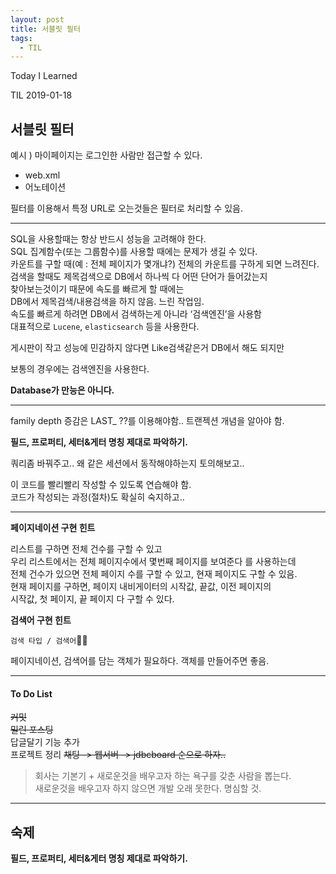 ```yaml
---
layout: post
title: 서블릿 필터
tags:
  - TIL
---
```

Today I Learned

TIL 2019-01-18

## 서블릿 필터

예시 ) 마이페이지는 로그인한 사람만 접근할 수 있다.

* web.xml
* 어노테이션

필터를 이용해서 특정 URL로 오는것들은 필터로 처리할 수 있음.

---

SQL을 사용할때는 항상 반드시 성능을 고려해야 한다.  
SQL 집계함수(또는 그룹함수)를 사용할 때에는 문제가 생길 수 있다.  
카운트를 구할 때(예 : 전체 페이지가 몇개냐?) 전체의 카운트를 구하게 되면 느려진다.   
검색을 할때도 제목검색으로 DB에서 하나씩 다 어떤 단어가 들어갔는지  
찾아보는것이기 때문에 속도를 빠르게 할 때에는  
DB에서 제목검색/내용검색을 하지 않음. 느린 작업임.  
속도를 빠르게 하려면 DB에서 검색하는게 아니라 ‘검색엔진’을 사용함  
대표적으로 `Lucene`, `elasticsearch` 등을 사용한다.

게시판이 작고 성능에 민감하지 않다면 Like검색같은거 DB에서 해도 되지만 

보통의 경우에는 검색엔진을 사용한다. 

**Database가 만능은 아니다.**

---
family depth 증감은 LAST_ ??를 이용해야함.. 트랜젝션 개념을 알아야 함.  

**필드, 프로퍼티, 세터&게터 명칭 제대로 파악하기.**  

쿼리좀 바꿔주고.. 왜 같은 세션에서 동작해야하는지 토의해보고..  

이 코드를 빨리빨리 작성할 수 있도록 연습해야 함.  
코드가 작성되는 과정(절차)도 확실히 숙지하고..

---

**페이지네이션 구현 힌트**

리스트를 구하면 전체 건수를 구할 수 있고  
우리 리스트에서는 전체 페이지수에서 몇번째 페이지를 보여준다 를 사용하는데  
전체 건수가 있으면 전체 페이지 수를 구할 수 있고, 현재 페이지도 구할 수 있음.  
현재 페이지를 구하면, 페이지 내비게이터의 시작값, 끝값, 이전 페이지의  
시작값, 첫 페이지, 끝 페이지 다 구할 수 있다.

**검색어 구현 힌트**

`검색 타입 / 검색어`

페이지네이션, 검색어를 담는 객체가 필요하다. 객체를 만들어주면 좋음.

---
#### To Do List
~~커밋~~  
~~밀린 포스팅~~  
답글달기 기능 추가  
프로젝트 정리 
~~채팅 -> 웹서버 -> jdbcboard 순으로 하자..~~


>회사는 기본기 + 새로운것을 배우고자 하는 욕구를 갖춘 사람을 뽑는다.  
새로운것을 배우고자 하지 않으면 개발 오래 못한다. 명심할 것.

---
## 숙제
**필드, 프로퍼티, 세터&게터 명칭 제대로 파악하기.** 
